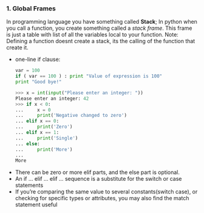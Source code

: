 ### 1. Global Frames
In programming language you have something called **Stack**; In python when you call a function, you create something called a *stack frame*.
This frame is just a table with list of all the variables local to your function.
Note: Defining a function doesnt create a stack, its the calling of the function that create it.
* one-line if clause:
  ```python
  var = 100
  if ( var == 100 ) : print "Value of expression is 100"
  print "Good bye!"
  ```
  ```python
  >>> x = int(input("Please enter an integer: "))
  Please enter an integer: 42
  >>> if x < 0:
  ...     x = 0
  ...     print('Negative changed to zero')
  ... elif x == 0:
  ...     print('Zero')
  ... elif x == 1:
  ...     print('Single')
  ... else:
  ...     print('More')
  ...
  More
  ```
* There can be zero or more elif parts, and the else part is optional.
* An if … elif … elif … sequence is a substitute for the switch or case statements
* If you’re comparing the same value to several constants(switch case), or checking for specific types or attributes, you may also find the match statement useful
